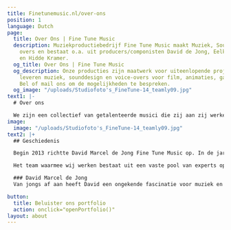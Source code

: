```yaml
---
title: Finetunemusic.nl/over-ons
position: 1
language: Dutch
page:
  title: Over Ons | Fine Tune Music
  description: Muziekproductiebedrijf Fine Tune Music maakt Muziek, Sounds en Voice
    overs en bestaat o.a. uit producers/componisten David de Jong, Eelke Zuidhoek
    en Hidde Kramer.
  og_title: Over Ons | Fine Tune Music
  og_description: Onze producties zijn maatwerk voor uiteenlopende projecten. Wij
    leveren muziek, sounddesign en voice-overs voor film, animaties, games en reclames.
    Bel of mail ons om de mogelijkheden te bespreken.
  og_image: "/uploads/Studiofoto's_FineTune-14_teamly09.jpg"
text1: |-
  # Over ons

  We zijn een collectief van getalenteerde musici die zij aan zij werken. Ons team bestaat uit David Marcel de Jong, Hidde Kramer en Eelke Zuidhoek en Tristan Meinsma. Wij zijn vakgekken en zetten ons graag in om iets unieks te creëren, met onze kennis en naar jouw wensen.
image:
  image: "/uploads/Studiofoto's_FineTune-14_teamly09.jpg"
text2: |+
  ## Geschiedenis

  Begin 2013 richtte David Marcel de Jong Fine Tune Music op. In de jaren ervoor, tijdens zijn studie aan het Prins Claus Conservatorium, bedacht hij het concept voor Fine Tune Music. Maatwerk, ambacht en vakmanschap moeten staan centraal in alle producties die gerealiseerd zouden worden vond hij. Zijn belofte is: het creëren van waardevolle projecten waarbij de audio centraal staat.

  Het team waarmee wij werken bestaat uit een vaste pool van experts op het gebied van; compositie, muziekproductie en sounddesign. Als geen ander weten David en zijn team emoties in muziek en sounddesign uit te drukken. Dit zetten zij doeltreffend in als communicatiemiddel bij het verklanken van een identiteit en bij het meevoeren van de luisteraar.

  ### David Marcel de Jong
  Van jongs af aan heeft David een ongekende fascinatie voor muziek en geluid. Nieuwsgierigheid is een van zijn grootste drijfveren in het creëren van bijzondere composities, waarbij zijn achtergrond als klassiek pianist van grote waarde is. Oor voor detail hoor je terug in zijn muziek; onder andere in de bedrevenheid waarmee hij rijke, gedetailleerde mixes maakt voor diverse muziekstijlen. David's <a href="https://www.linkedin.com/in/finetunemusic/" target="_blank">LinkedIn</a>

button:
  title: Beluister ons portfolio
  action: onclick="openPortfolio()"
layout: about
---
```


